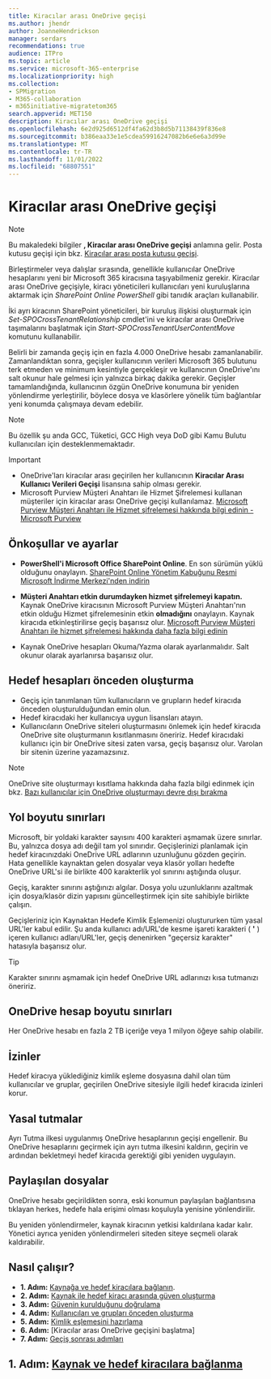 ```yaml
---
title: Kiracılar arası OneDrive geçişi
ms.author: jhendr
author: JoanneHendrickson
manager: serdars
recommendations: true
audience: ITPro
ms.topic: article
ms.service: microsoft-365-enterprise
ms.localizationpriority: high
ms.collection:
- SPMigration
- M365-collaboration
- m365initiative-migratetom365
search.appverid: MET150
description: Kiracılar arası OneDrive geçişi
ms.openlocfilehash: 6e2d925d6512df4fa62d3b8d5b71138439f836e8
ms.sourcegitcommit: b386eaa33e1e5cdea59916247082b6e6e6a3d99e
ms.translationtype: MT
ms.contentlocale: tr-TR
ms.lasthandoff: 11/01/2022
ms.locfileid: "68807551"
---
```

# <a name="cross-tenant-onedrive-migration"></a>Kiracılar arası OneDrive geçişi

>[!Note]
> Bu makaledeki bilgiler **, Kiracılar arası OneDrive geçişi** anlamına gelir. Posta kutusu geçişi için bkz. [Kiracılar arası posta kutusu geçişi](/microsoft-365/enterprise/cross-tenant-mailbox-migration).

Birleştirmeler veya dalışlar sırasında, genellikle kullanıcılar OneDrive hesaplarını yeni bir Microsoft 365 kiracısına taşıyabilmeniz gerekir. Kiracılar arası OneDrive geçişiyle, kiracı yöneticileri kullanıcıları yeni kuruluşlarına aktarmak için *SharePoint Online PowerShell* gibi tanıdık araçları kullanabilir.

İki ayrı kiracının SharePoint yöneticileri, bir kuruluş ilişkisi oluşturmak için *Set-SPOCrossTenantRelationship* cmdlet'ini ve kiracılar arası OneDrive taşımalarını başlatmak için *Start-SPOCrossTenantUserContentMove* komutunu kullanabilir.

Belirli bir zamanda geçiş için en fazla 4.000 OneDrive hesabı zamanlanabilir. Zamanlandıktan sonra, geçişler kullanıcının verileri Microsoft 365 bulutunu terk etmeden ve minimum kesintiyle gerçekleşir ve kullanıcının OneDrive'ını salt okunur hale gelmesi için yalnızca birkaç dakika gerekir. Geçişler tamamlandığında, kullanıcının özgün OneDrive konumuna bir yeniden yönlendirme yerleştirilir, böylece dosya ve klasörlere yönelik tüm bağlantılar yeni konumda çalışmaya devam edebilir. 

>[!Note]
> Bu özellik şu anda GCC, Tüketici, GCC High veya DoD gibi Kamu Bulutu kullanıcıları için desteklenmemaktadır.



>[!Important]
>- OneDrive'ları kiracılar arası geçirilen her kullanıcının **Kiracılar Arası Kullanıcı Verileri Geçişi** lisansına sahip olması gerekir.
>- Microsoft Purview Müşteri Anahtarı ile Hizmet Şifrelemesi kullanan müşteriler için kiracılar arası OneDrive geçişi kullanılamaz. [Microsoft Purview Müşteri Anahtarı ile Hizmet şifrelemesi hakkında bilgi edinin - Microsoft Purview](/microsoft-365/compliance/customer-key-overview)



## <a name="prerequisites-and-settings"></a>Önkoşullar ve ayarlar

- **PowerShell'i Microsoft Office SharePoint Online**. En son sürümün yüklü olduğunu onaylayın. [SharePoint Online Yönetim Kabuğunu Resmi Microsoft İndirme Merkezi'nden indirin](/download/details.aspx?id=35588)

- **Müşteri Anahtarı etkin durumdayken hizmet şifrelemeyi kapatın.** Kaynak OneDrive kiracısının Microsoft Purview Müşteri Anahtarı'nın etkin olduğu Hizmet şifrelemesinin etkin **olmadığını** onaylayın. Kaynak kiracıda etkinleştirilirse geçiş başarısız olur. [Microsoft Purview Müşteri Anahtarı ile hizmet şifrelemesi hakkında daha fazla bilgi edinin](/microsoft-365/compliance/customer-key-overview)

- Kaynak OneDrive hesapları Okuma/Yazma olarak ayarlanmalıdır. Salt okunur olarak ayarlanırsa başarısız olur.

## <a name="pre-create-target-accounts"></a>Hedef hesapları önceden oluşturma

- Geçiş için tanımlanan tüm kullanıcıların ve grupların hedef kiracıda önceden oluşturulduğundan emin olun.
- Hedef kiracıdaki her kullanıcıya uygun lisansları atayın.
- Kullanıcıların OneDrive siteleri oluşturmasını önlemek için hedef kiracıda OneDrive site oluşturmanın kısıtlanmasını öneririz. Hedef kiracıdaki kullanıcı için bir OneDrive sitesi zaten varsa, geçiş başarısız olur.  Varolan bir sitenin üzerine yazamazsınız.

>[!Note]
>OneDrive site oluşturmayı kısıtlama hakkında daha fazla bilgi edinmek için bkz. [Bazı kullanıcılar için OneDrive oluşturmayı devre dışı bırakma](/sharepoint/manage-user-profiles#disable-onedrive-creation-for-some-users)


## <a name="path-size-limits"></a>Yol boyutu sınırları

Microsoft, bir yoldaki karakter sayısını 400 karakteri aşmamak üzere sınırlar. Bu, yalnızca dosya adı değil tam yol sınırıdır. Geçişlerinizi planlamak için hedef kiracınızdaki OneDrive URL adlarının uzunluğunu gözden geçirin. Hata genellikle kaynaktan gelen dosyalar veya klasör yolları hedefte OneDrive URL'si ile birlikte 400 karakterlik yol sınırını aştığında oluşur. 

Geçiş, karakter sınırını aştığınızı algılar. Dosya yolu uzunluklarını azaltmak için dosya/klasör dizin yapısını güncelleştirmek için site sahibiyle birlikte çalışın.

Geçişleriniz için Kaynaktan Hedefe Kimlik Eşlemenizi oluştururken tüm yasal URL'ler kabul edilir. Şu anda kullanıcı adı/URL'de kesme işareti karakteri ( **'** ) içeren kullanıcı adları/URL'ler, geçiş denenirken "geçersiz karakter" hatasıyla başarısız olur.

>[!Tip]
>Karakter sınırını aşmamak için hedef OneDrive URL adlarınızı kısa tutmanızı öneririz.

## <a name="onedrive-account-size-limits"></a>OneDrive hesap boyutu sınırları
Her OneDrive hesabı en fazla 2 TB içeriğe veya 1 milyon öğeye sahip olabilir.


## <a name="permissions"></a>İzinler

Hedef kiracıya yüklediğiniz kimlik eşleme dosyasına dahil olan tüm kullanıcılar ve gruplar, geçirilen OneDrive sitesiyle ilgili hedef kiracıda izinleri korur.

## <a name="legal-holds"></a>Yasal tutmalar
Ayrı Tutma ilkesi uygulanmış OneDrive hesaplarının geçişi engellenir.
Bu OneDrive hesaplarını geçirmek için ayrı tutma ilkesini kaldırın, geçirin ve ardından bekletmeyi hedef kiracıda gerektiği gibi yeniden uygulayın.

## <a name="shared-files"></a>Paylaşılan dosyalar

OneDrive hesabı geçirildikten sonra, eski konumun paylaşılan bağlantısına tıklayan herkes, hedefe hala erişimi olması koşuluyla yenisine yönlendirilir. 

Bu yeniden yönlendirmeler, kaynak kiracının yetkisi kaldırılana kadar kalır. Yönetici ayrıca yeniden yönlendirmeleri siteden siteye seçmeli olarak kaldırabilir.

## <a name="how-does-it-work"></a>Nasıl çalışır?

- **1. Adım:** [Kaynağa ve hedef kiracılara bağlanın](cross-tenant-onedrive-migration-step1.md).  
- **2. Adım:** [Kaynak ile hedef kiracı arasında güven oluşturma](cross-tenant-onedrive-migration-step2.md) 
- **3. Adım:** [Güvenin kurulduğunu doğrulama](cross-tenant-onedrive-migration-step3.md) 
- **4. Adım:** [Kullanıcıları ve grupları önceden oluşturma](cross-tenant-onedrive-migration-step4.md)  
- **5. Adım:** [Kimlik eşlemesini hazırlama](cross-tenant-onedrive-migration-step5.md)
- **6. Adım:** [Kiracılar arası OneDrive geçişini başlatma]
- **7. Adım:** [Geçiş sonrası adımları](cross-tenant-onedrive-migration-step7.md)

## <a name="step-1-connect-to-source-and-target-tenants"></a>1. Adım: [Kaynak ve hedef kiracılara bağlanma](cross-tenant-onedrive-migration-step1.md)
